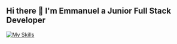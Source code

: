 ## Hi there 👋 I'm Emmanuel a Junior Full Stack Developer

[![My Skills](https://skillicons.dev/icons?i=js,nextjs,go,nodejs)](https://skillicons.dev)
